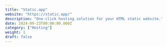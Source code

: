 ```yaml
---
title: "Static.app"
website: "https://static.app/"
description: "One-click hosting solution for your HTML static website."
date: 2024-09-23T00:00:00.000Z
category: ["Hosting"]
weight: 1
draft: false
---
```


